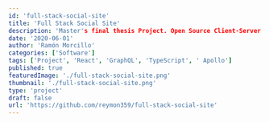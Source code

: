 ```yaml
---
id: 'full-stack-social-site'
title: 'Full Stack Social Site'
description: 'Master's final thesis Project. Open Source Client-Server social site app.'
date: '2020-06-01'
author: 'Ramón Morcillo'
categories: ['Software']
tags: ['Project', 'React', 'GraphQL', 'TypeScript', ' Apollo']
published: true
featuredImage: './full-stack-social-site.png'
thumbnail: './full-stack-social-site.png'
type: 'project'
draft: false
url: 'https://github.com/reymon359/full-stack-social-site'
---
```

